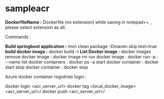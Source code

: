 # sampleacr

**DockerfileName :** Dockerfile (no extension)
while saving in notepad++ , please select extension as all.

Commands :

**Build springboot application :** mvn clean package -Dmaven.skip.test=true
**build docker image :** docker build -t <imageName> <dockerfilelocation>
**List Docker image :** docker images
remove docker image : docker image rm <imageid>
run docker image : docker run -p <port>:<port> <imageName> --name <containerName>
list docker containers : docker ps -a
start docker container : docker start <containerid>
stop docker container : docker stop <containerid>

Azure docker container registries login :

docker login <acr_server_url>
docker tag <local_docker_image> <acr_server_url>/<imageName>
docker push <acr_server_url>/<imageName>
